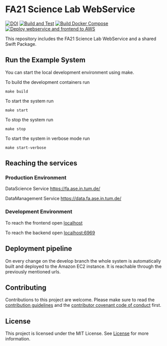 # FA21 Science Lab WebService

[![DOI](https://zenodo.org/badge/375610092.svg)](https://zenodo.org/badge/latestdoi/375610092)
[![Build and Test](https://github.com/Apodini/ApodiniExample/actions/workflows/build-and-test.yml/badge.svg)](https://github.com/Apodini/ApodiniExample/actions/workflows/build-and-test.yml)
[![Build Docker Compose](https://github.com/Apodini/ApodiniExample/actions/workflows/docker-compose.yml/badge.svg)](https://github.com/Apodini/ApodiniExample/actions/workflows/docker-compose.yml)
[![Deploy webservice and frontend to AWS](https://github.com/fa21-collaborative-drone-interactions/ScienceLabWebservice/actions/workflows/deployment.yml/badge.svg)](https://github.com/fa21-collaborative-drone-interactions/ScienceLabWebservice/actions/workflows/deployment.yml)


This repository includes the FA21 Science Lab WebService and a shared Swift Package.

## Run the Example System

You can start the local development environment using make.

To build the development containers run
```
make build
```

To start the system run
```
make start
```

To stop the system run
```
make stop
```

To start the system in verbose mode run
```
make start-verbose
```

## Reaching the services

### Production Environment
DataScience Service
https://fa.ase.in.tum.de/

DataManagement Service
https://data.fa.ase.in.tum.de/

### Development Environment
To reach the frontend open
[localhost](localhost)

To reach the backend open
[localhost:6969](localhost:6969)

## Deployment pipeline

On every change on the develop branch the whole system is automatically built and deployed to the Amazon EC2 instance. It is reachable through the previously mentioned urls.

## Contributing
Contributions to this project are welcome. Please make sure to read the [contribution guidelines](https://github.com/Apodini/.github/blob/main/CONTRIBUTING.md) and the [contributor covenant code of conduct](https://github.com/Apodini/.github/blob/main/CODE_OF_CONDUCT.md) first.

## License
This project is licensed under the MIT License. See [License](https://github.com/Apodini/ApodiniExample/blob/develop/LICENSE) for more information.
